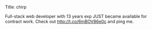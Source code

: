Title: chirp

Full-stack web developer with 13 years exp JUST became available for contract work. Check out <a href="http://t.co/6mBOV86e0c">http://t.co/6mBOV86e0c</a> and ping me.
